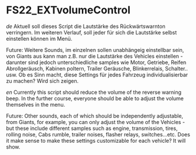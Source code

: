 # FS22_EXTvolumeControl

*de*
 Aktuell soll dieses Script die Lautstärke des Rückwärtswarnton verringern.
 Im weiteren Verlauf, soll jeder für sich die Lautstärke selbst einstellen können im Menü.

 Future: Weitere Sounds, im einzelnen sollen unabhängeig einstellbar sein, von Giants aus kann man z.B. nur die Lautstärke des
         Vehicles einstellen - darunter sind jedoch unterschiedliche samples wie Motor, Getriebe, Reifen Abrollgeräusch,
         Kabinen poltern, Trailer Geräusche, Blinkerrelais, Schalter.. usw.
         Ob es Sinn macht, diese Settings für jedes Fahrzeug individualisierbar zu machen? Wird sich zeigen.
        
        
       
        
*en*
 Currently this script should reduce the volume of the reverse warning beep.
 In the further course, everyone should be able to adjust the volume themselves in the menu.

 Future: Other sounds, each of which should be independently adjustable, from Giants, for example, you can only adjust the volume of the
         Vehicles - but these include different samples such as engine, transmission, tires, rolling noise,
         Cabs rumble, trailer noises, flasher relays, switches...etc.
         Does it make sense to make these settings customizable for each vehicle?  It will show.
